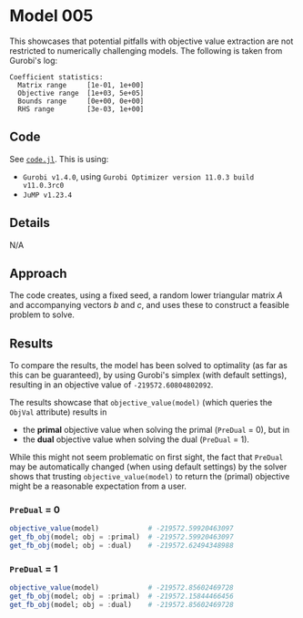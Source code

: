 # Model 005

This showcases that potential pitfalls with objective value extraction are not restricted to numerically challenging models. The following is taken from Gurobi's log:

```console
Coefficient statistics:
  Matrix range     [1e-01, 1e+00]
  Objective range  [1e+03, 5e+05]
  Bounds range     [0e+00, 0e+00]
  RHS range        [3e-03, 1e+00]
```

## Code

See [`code.jl`](./code.jl). This is using:

- `Gurobi v1.4.0`, using `Gurobi Optimizer version 11.0.3 build v11.0.3rc0`
- `JuMP v1.23.4`

## Details

N/A

## Approach

The code creates, using a fixed seed, a random lower triangular matrix $A$ and accompanying vectors $b$ and $c$, and uses these to construct a feasible problem to solve.

## Results

To compare the results, the model has been solved to optimality (as far as this can be guaranteed), by using Gurobi's simplex (with default settings), resulting in an objective value of `-219572.60804802092`.

The results showcase that `objective_value(model)` (which queries the `ObjVal` attribute) results in

- the **primal** objective value when solving the primal (`PreDual` = 0), but in
- the **dual** objective value when solving the dual (`PreDual` = 1).

While this might not seem problematic on first sight, the fact that `PreDual` may be automatically changed (when using default settings) by the solver shows that trusting `objective_value(model)` to return the (primal) objective might be a reasonable expectation from a user.

### `PreDual` = 0

```julia
objective_value(model)            # -219572.59920463097
get_fb_obj(model; obj = :primal)  # -219572.59920463097
get_fb_obj(model; obj = :dual)    # -219572.62494348988
```

### `PreDual` = 1

```julia
objective_value(model)            # -219572.85602469728
get_fb_obj(model; obj = :primal)  # -219572.15844466456
get_fb_obj(model; obj = :dual)    # -219572.85602469728
```
